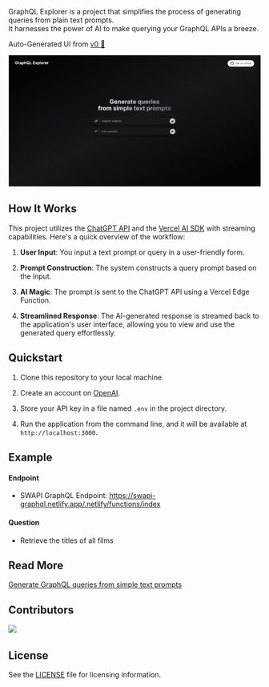 
<p>GraphQL Explorer is a project that simplifies the process of generating queries from plain text prompts. <br />It harnesses the power of AI to make querying your GraphQL APIs a breeze.</p>

<p>Auto-Generated UI from <a href="https://v0.dev/">v0 🚀</a></p>

[![GraphQL Explorer](./screen.gif)](https://graphqlexplorer.vercel.app/)

## How It Works

This project utilizes the [ChatGPT API](https://openai.com/api/) and the [Vercel AI SDK](https://sdk.vercel.ai/docs) with streaming capabilities. Here's a quick overview of the workflow:

1. **User Input**: You input a text prompt or query in a user-friendly form.

2. **Prompt Construction**: The system constructs a query prompt based on the input.

3. **AI Magic**: The prompt is sent to the ChatGPT API using a Vercel Edge Function.

4. **Streamlined Response**: The AI-generated response is streamed back to the application's user interface, allowing you to view and use the generated query effortlessly.

## Quickstart

1. Clone this repository to your local machine.

2. Create an account on [OpenAI](https://beta.openai.com/account/api-keys).

3. Store your API key in a file named `.env` in the project directory.

4. Run the application from the command line, and it will be available at `http://localhost:3000`.

## Example

#### Endpoint

- SWAPI GraphQL Endpoint: https://swapi-graphql.netlify.app/.netlify/functions/index

#### Question

- Retrieve the titles of all films

## Read More

[Generate GraphQL queries from simple text prompts](https://medium.com/@geobde/generate-graphql-queries-from-simple-text-prompts-d276912d6a60)

## Contributors
<a href="https://github.com/geobde/graphqlexplorer/graphs/contributors">
  <img src="https://contrib.rocks/image?repo=geobde/graphqlexplorer&max=400&columns=20" />
</a>

## License

See the [LICENSE](./LICENSE) file for licensing information.

